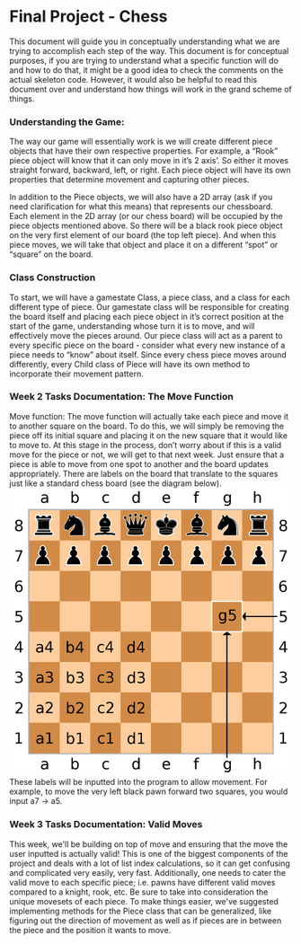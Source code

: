 # Final Project - Chess
This document will guide you in conceptually understanding what we are trying to accomplish each step of the way. This document is for conceptual purposes, if you are trying to understand what a specific function will do and how to do that, it might be a good idea to check the comments on the actual skeleton code. However, it would also be helpful to read this document over and understand how things will work in the grand scheme of things.

### Understanding the Game:
The way our game will essentially work is we will create different piece objects that have their own respective properties. For example, a “Rook” piece object will know that it can only move in it’s 2 axis’. So either it moves straight forward, backward, left, or right. Each piece object will have its own properties that determine movement and capturing other pieces.

In addition to the Piece objects, we will also have a 2D array (ask if you need clarification for what this means) that represents our chessboard. Each element in the 2D array (or our chess board)  will be occupied by the piece objects mentioned above. So there will be a black rook piece object on the very first element of our board (the top left piece). And when this piece moves, we will take that object and place it on a different “spot” or “square” on the board.

### Class Construction
To start, we will have a gamestate Class, a piece class, and a class for each different type of piece. Our gamestate class will be responsible for creating the board itself and placing each piece object in it’s correct position at the start of the game, understanding whose turn it is to move, and will effectively move the pieces around. Our piece class will act as a parent to every specific piece on the board - consider what every new instance of a piece needs to “know” about itself. Since every chess piece moves around differently, every Child class of Piece will have its own method to incorporate their movement pattern.

### Week 2 Tasks Documentation: The Move Function
Move function: The move function will actually take each piece and move it to another square on the board. To do this, we will simply be removing the piece off its initial square and placing it on the new square that it would like to move to. At this stage in the process, don’t worry about if this is a valid move for the piece or not, we will get to that next week. Just ensure that a piece is able to move from one spot to another and the board updates appropriately. There are labels on the board that translate to the squares just like a standard chess board (see the diagram below). 
![Diagram](1200px-SCD_algebraic_notation.png)
These labels will be inputted into the program to allow movement. For example, to move the very left black pawn forward two squares, you would input a7 → a5. 

### Week 3 Tasks Documentation: Valid Moves
This week, we'll be building on top of move and ensuring that the move the user inputted is actually valid! This is one of the biggest components of the project and deals with a lot of list index calculations, so it can get confusing and complicated very easily, very fast. Additionally, one needs to cater the valid move to each specific piece; i.e. pawns have different valid moves compared to a knight, rook, etc. Be sure to take into consideration the unique movesets of each piece. To make things easier, we've suggested implementing methods for the Piece class that can be generalized, like figuring out the direction of movement as well as if pieces are in between the piece and the position it wants to move.
